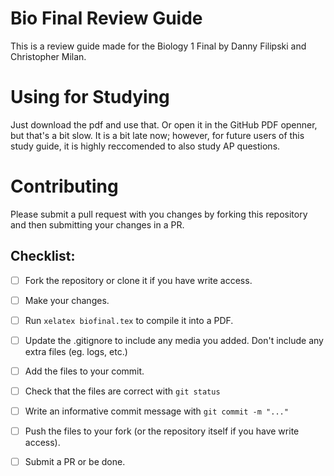 # Bio Final Review Guide
This is a review guide made for the Biology 1 Final by Danny Filipski and Christopher 
Milan. 
# Using for Studying
Just download the pdf and use that. Or open it in the GitHub PDF openner, but that's a 
bit slow.
It is a bit late now; however, for future users of this study guide, it is highly reccomended to also study AP questions.
# Contributing
Please submit a pull request with you changes by forking this repository and then 
submitting your changes in a PR. 

## Checklist:
- [ ] Fork the repository or clone it if you have write access. 
- [ ] Make your changes.
- [ ] Run ```xelatex biofinal.tex``` to compile it into a PDF.
- [ ] Update the .gitignore to include any media you added. Don't include any extra 
files (eg. logs, etc.)
- [ ] Add the files to your commit.
- [ ] Check that the files are correct with ```git status```
- [ ] Write an informative commit message with ```git commit -m "..."```
- [ ] Push the files to your fork (or the repository itself if you have write access).
- [ ] Submit a PR or be done.

